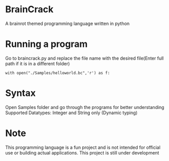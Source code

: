 # BrainCrack
A brainrot themed programming language written in python

# Running a program
Go to braincrack.py and replace the file name with the desired file(Enter full path if it is in a different folder)
```
with open("./Samples/helloworld.bc",'r') as f:
```

# Syntax
Open Samples folder and go through the programs for better understanding<br>
Supported Datatypes: Integer and String only (Dynamic typing)

# Note
This programming language is a fun project and is not intended for official use or building actual applications.
This project is still under development
